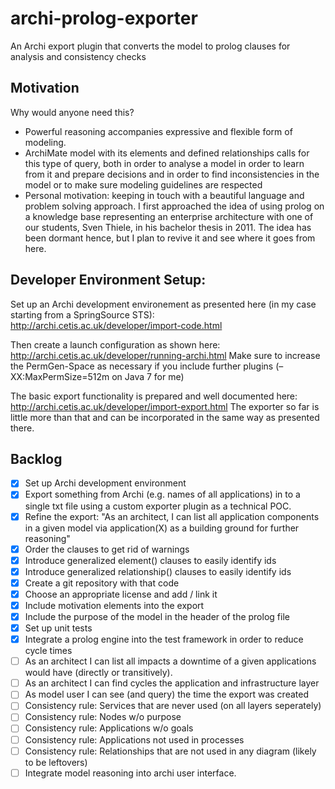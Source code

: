 archi-prolog-exporter
=====================

An Archi export plugin that converts the model to prolog clauses for analysis and consistency checks

Motivation
----------
Why would anyone need this?
- Powerful reasoning accompanies expressive and flexible form of modeling.
- ArchiMate model with its elements and defined relationships calls for this type of query, 
both in order to analyse a model in order to learn from it and prepare decisions
and in order to find inconsistencies in the model or to make sure modeling guidelines are respected
- Personal motivation: keeping in touch with a beautiful language and problem solving approach. 
I first approached the idea of using prolog on a knowledge base representing an enterprise architecture with 
one of our students, Sven Thiele, in his bachelor thesis in 2011. The idea has been dormant hence, but
I plan to revive it and see where it goes from here.

Developer Environment Setup:
----------------------------
Set up an Archi development environement as presented here (in my case starting from a SpringSource STS):
http://archi.cetis.ac.uk/developer/import-code.html

Then create a launch configuration as shown here: http://archi.cetis.ac.uk/developer/running-archi.html
Make sure to increase the PermGen-Space as necessary if you include further plugins (–XX:MaxPermSize=512m on Java 7 for me) 

The basic export functionality is prepared and well documented here:
http://archi.cetis.ac.uk/developer/import-export.html 
The exporter so far is little more than that and can be incorporated in the same way as presented there. 

Backlog
-------
- [X] Set up Archi development environment
- [X] Export something from Archi (e.g. names of all applications) in to a single txt file using a custom exporter plugin as a technical POC.
- [X] Refine the export: "As an architect, I can list all application components in a given model via application(X) as a building ground for further reasoning"
- [X] Order the clauses to get rid of warnings
- [X] Introduce generalized element() clauses to easily identify ids
- [X] Introduce generalized relationship() clauses to easily identify ids
- [X] Create a git repository with that code
- [X] Choose an appropriate license and add / link it
- [X] Include motivation elements into the export
- [X] Include the purpose of the model in the header of the prolog file
- [X] Set up unit tests
- [X] Integrate a prolog engine into the test framework in order to reduce cycle times
- [ ] As an architect I can list all impacts a downtime of a given applications would have (directly or transitively).
- [ ] As an architect I can find cycles the application and infrastructure layer
- [ ] As model user I can see (and query) the time the export was created
- [ ] Consistency rule: Services that are never used (on all layers seperately)
- [ ] Consistency rule: Nodes w/o purpose
- [ ] Consistency rule: Applications w/o goals
- [ ] Consistency rule: Applications not used in processes
- [ ] Consistency rule: Relationships that are not used in any diagram (likely to be leftovers)
- [ ] Integrate model reasoning into archi user interface.
